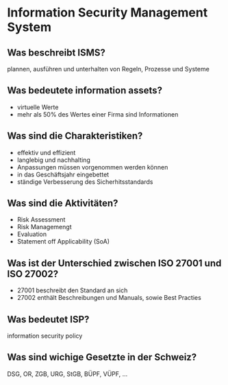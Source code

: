 # Information Security Management System

## Was beschreibt ISMS?
plannen, ausführen und unterhalten von Regeln, Prozesse und Systeme

## Was bedeutete information assets?
* virtuelle Werte
* mehr als 50% des Wertes einer Firma sind Informationen

## Was sind die Charakteristiken?
* effektiv und effizient
* langlebig und nachhalting
* Anpassungen müssen vorgenommen werden können
* in das Geschäftsjahr eingebettet
* ständige Verbesserung des Sicherhitsstandards

## Was sind die Aktivitäten?
* Risk Assessment
* Risk Managemengt
* Evaluation
* Statement off Applicability (SoA)

## Was ist der Unterschied zwischen ISO 27001 und ISO 27002?
* 27001 beschreibt den Standard an sich
* 27002 enthält Beschreibungen und Manuals, sowie Best Practies

## Was bedeutet ISP?
information security policy

## Was sind wichige Gesetzte in der Schweiz?
DSG, OR, ZGB, URG, StGB, BÜPF, VÜPF, ...

